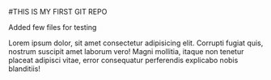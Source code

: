 #THIS IS MY FIRST GIT REPO

Added few files for testing


Lorem ipsum dolor, sit amet consectetur adipisicing elit. Corrupti fugiat quis, nostrum suscipit amet laborum vero! Magni mollitia, itaque non tenetur placeat adipisci vitae, error consequatur perferendis explicabo nobis blanditiis!
